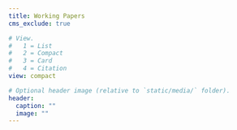 ```yaml
---
title: Working Papers
cms_exclude: true

# View.
#   1 = List
#   2 = Compact
#   3 = Card
#   4 = Citation
view: compact

# Optional header image (relative to `static/media/` folder).
header:
  caption: ""
  image: ""
---
```

